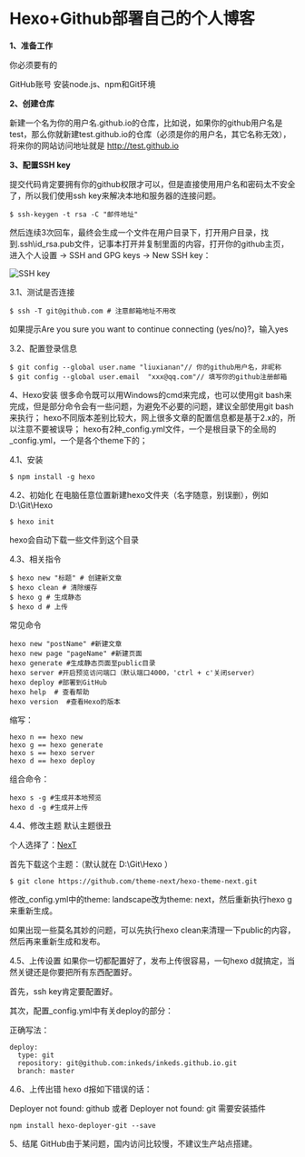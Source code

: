 Hexo+Github部署自己的个人博客
===

**1、准备工作**

你必须要有的

GitHub账号
安装node.js、npm和Git环境

**2、创建仓库**

新建一个名为你的用户名.github.io的仓库，比如说，如果你的github用户名是test，那么你就新建test.github.io的仓库（必须是你的用户名，其它名称无效），将来你的网站访问地址就是 http://test.github.io

**3、配置SSH key**

提交代码肯定要拥有你的github权限才可以，但是直接使用用户名和密码太不安全了，所以我们使用ssh key来解决本地和服务器的连接问题。

```
$ ssh-keygen -t rsa -C "邮件地址"
```

然后连续3次回车，最终会生成一个文件在用户目录下，打开用户目录，找到.ssh\id_rsa.pub文件，记事本打开并复制里面的内容，打开你的github主页，进入个人设置 -> SSH and GPG keys -> New SSH key：

![SSH key](https://github.comm/inkeds/inkeds.github.io/raw/master/images/222.png)

3.1、测试是否连接

```
$ ssh -T git@github.com # 注意邮箱地址不用改
```

如果提示Are you sure you want to continue connecting (yes/no)?，输入yes

3.2、配置登录信息

```
$ git config --global user.name "liuxianan"// 你的github用户名，非昵称
$ git config --global user.email  "xxx@qq.com"// 填写你的github注册邮箱
```

4、Hexo安装
很多命令既可以用Windows的cmd来完成，也可以使用git bash来完成，但是部分命令会有一些问题，为避免不必要的问题，建议全部使用git bash来执行；
hexo不同版本差别比较大，网上很多文章的配置信息都是基于2.x的，所以注意不要被误导；
hexo有2种_config.yml文件，一个是根目录下的全局的_config.yml，一个是各个theme下的；

4.1、安装

```
$ npm install -g hexo
```

4.2、初始化
在电脑任意位置新建hexo文件夹（名字随意，别误删），例如 D:\Git\Hexo

```
$ hexo init
```

hexo会自动下载一些文件到这个目录

4.3、相关指令

```
$ hexo new "标题" # 创建新文章
$ hexo clean # 清除缓存
$ hexo g # 生成静态
$ hexo d # 上传
```

常见命令

```
hexo new "postName" #新建文章
hexo new page "pageName" #新建页面
hexo generate #生成静态页面至public目录
hexo server #开启预览访问端口（默认端口4000，'ctrl + c'关闭server）
hexo deploy #部署到GitHub
hexo help  # 查看帮助
hexo version  #查看Hexo的版本
```

缩写：

```
hexo n == hexo new
hexo g == hexo generate
hexo s == hexo server
hexo d == hexo deploy
```

组合命令：

```
hexo s -g #生成并本地预览
hexo d -g #生成并上传
```

4.4、修改主题
默认主题很丑

个人选择了：[NexT](https://github.com/theme-next/hexo-theme-next)

首先下载这个主题：（默认就在 D:\Git\Hexo ）

```
$ git clone https://github.com/theme-next/hexo-theme-next.git
```

修改_config.yml中的theme: landscape改为theme: next，然后重新执行hexo g来重新生成。

如果出现一些莫名其妙的问题，可以先执行hexo clean来清理一下public的内容，然后再来重新生成和发布。

4.5、上传设置
如果你一切都配置好了，发布上传很容易，一句hexo d就搞定，当然关键还是你要把所有东西配置好。

首先，ssh key肯定要配置好。

其次，配置_config.yml中有关deploy的部分：

正确写法：

```
deploy:
  type: git
  repository: git@github.com:inkeds/inkeds.github.io.git
  branch: master
```
  
4.6、上传出错
hexo d报如下错误的话：

Deployer not found: github 或者 Deployer not found: git
需要安装插件

```
npm install hexo-deployer-git --save
```

5、结尾
GitHub由于某问题，国内访问比较慢，不建议生产站点搭建。

